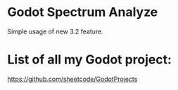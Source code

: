 # Godot Spectrum Analyze
Simple usage of new 3.2 feature. 


# List of all my Godot project:
https://github.com/sheetcode/GodotProjects
